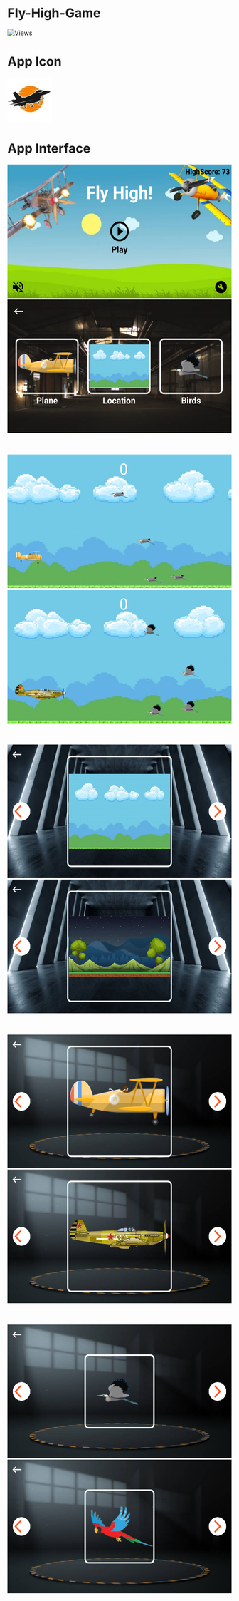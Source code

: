 # Fly-High-Game

[![Views](https://visitor-badge.glitch.me/badge?page_id=undiscovered-genius.undiscovered-genius/Fly-High-Game)](https://github.com/undiscovered-genius/Fly-High-Game)


# App Icon
<img src = "app\src\main\res\drawable\logo1.jpg" width="100">

# App Interface
<center>
<p> <img src = "PICS\home.png" height="300">    <img src = "PICS\change.png" height="300"> </p><br>

<p> <img src = "PICS\game1.png" height="300">    <img src = "PICS\game2.png" height="300"> </p><br>

<p> <img src = "PICS\location1.png" height="300">    <img src = "PICS\location2.png" height="300"> </p><br>

<p> <img src = "PICS\plane1.png" height="300">    <img src = "PICS\plane2.png" height="300"> </p><br>

<p> <img src = "PICS\bird1.png" height="300">    <img src = "PICS\bird2.png" height="300"> </p><br>

</center>

